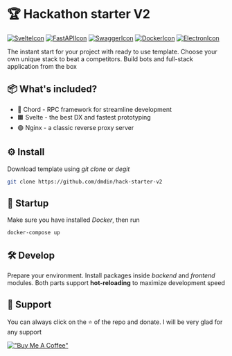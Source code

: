 # 🏆 Hackathon starter V2

[![SvelteIcon](https://img.shields.io/static/v1?label=&message=Svelte&color=white&style=flat&logo=svelte)](https://svelte.dev/)  [![FastAPIIcon](https://img.shields.io/static/v1?label=&message=FastAPI&color=white&style=flat&logo=fastapi)](https://fastapi.tiangolo.com/) [![SwaggerIcon](https://img.shields.io/static/v1?label=&message=Swagger&color=white&style=flat&logo=swagger)](https://swagger.io/) [![DockerIcon](https://img.shields.io/static/v1?label=&message=Docker&color=white&style=flat&logo=docker)](https://www.docker.com/) [![ElectronIcon](https://img.shields.io/static/v1?label=&message=Electron&color=white&style=flat&logo=electron)](https://www.electronjs.org/)

The instant start for your project with ready to use template. Choose your own unique stack to beat a competitors. Build bots and full-stack application from the box

## 📦 What's included?

* 💎 Chord - RPC framework for streamline development
* 🟧 Svelte - the best DX and fastest prototyping
* 🟢 Nginx - a classic reverse proxy server

## ⚙️ Install

Download template using _git clone_ or _degit_

```bash
git clone https://github.com/dmdin/hack-starter-v2
```

## 🚀 Startup

Make sure you have installed _Docker_, then run

```bash
docker-compose up
```

## 🛠 Develop

Prepare your environment. Install packages inside _backend_ and _frontend_ modules. Both parts support __hot-reloading__ to
maximize development speed

## 🥰 Support

You can always click on the ⭐️ of the repo and donate. I will be very glad for any support

[!["Buy Me A Coffee"](https://www.buymeacoffee.com/assets/img/custom_images/orange_img.png)](https://www.buymeacoffee.com/Dikower)

